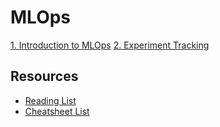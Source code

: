 # MLOps

[1. Introduction to MLOps](./docs/intro_to_mlops.md)
[2. Experiment Tracking](./docs/experiment_tracking.md)
## Resources

- [Reading List](./docs/reading_list.md)
- [Cheatsheet List](./docs/cheatsheet_list.md)
